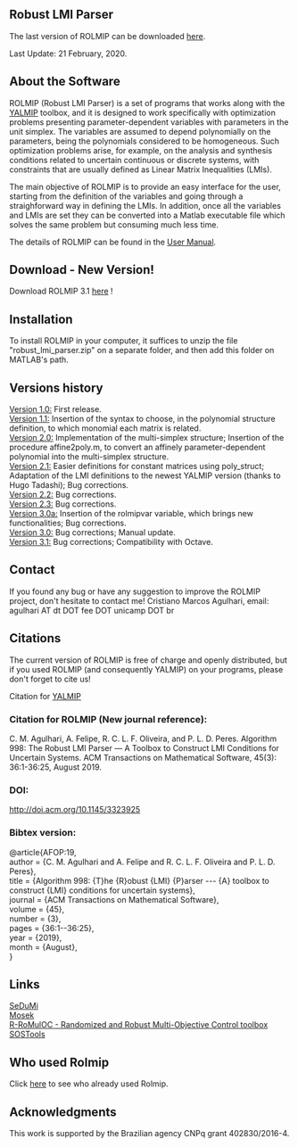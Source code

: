 ## Robust LMI Parser

The last version of ROLMIP can be downloaded [here](https://github.com/rolmip/rolmip.github.io/raw/master/robust_lmi_parser.zip).

Last Update: 21 February, 2020.


## About the Software

ROLMIP (Robust LMI Parser) is a set of programs that works along with the [YALMIP](https://yalmip.github.io) toolbox, and it is designed to work specifically with optimization problems presenting parameter-dependent variables with parameters in the unit simplex. The variables are assumed to depend polynomially on the parameters, being the polynomials considered to be homogeneous. Such optimization problems arise, for example, on the analysis and synthesis conditions related to uncertain continuous or discrete systems, with constraints that are usually defined as Linear Matrix Inequalities (LMIs).

The main objective of ROLMIP is to provide an easy interface for the user, starting from the definition of the variables and going through a straighforward way in defining the LMIs. In addition, once all the variables and LMIs are set they can be converted into a Matlab executable file which solves the same problem but consuming much less time.

The details of ROLMIP can be found in the [User Manual](https://github.com/rolmip/rolmip.github.io/raw/master/manual_rolmip.pdf).

## Download - New Version!

Download ROLMIP 3.1 [here](https://github.com/rolmip/rolmip.github.io/raw/master/robust_lmi_parser.zip) !

## Installation

To install ROLMIP in your computer, it suffices to unzip the file "robust_lmi_parser.zip" on a separate folder, and then add this folder on MATLAB's path.

## Versions history

[Version 1.0:](https://github.com/rolmip/rolmip.github.io/raw/master/robust_lmi_parser_version1_0.zip) First release.<br>
[Version 1.1:](https://github.com/rolmip/rolmip.github.io/raw/master/robust_lmi_parser_version1_1.zip) Insertion of the syntax to choose, in the polynomial structure definition, to which monomial each matrix is related.
<br>
[Version 2.0:](https://github.com/rolmip/rolmip.github.io/raw/master/robust_lmi_parser_version2_0.zip) Implementation of the multi-simplex structure; Insertion of the procedure affine2poly.m, to convert an affinely parameter-dependent polynomial into the multi-simplex structure.
<br>
[Version 2.1:](https://github.com/rolmip/rolmip.github.io/raw/master/robust_lmi_parser_version2_1.zip) Easier definitions for constant matrices using poly_struct; Adaptation of the LMI definitions to the newest YALMIP version (thanks to Hugo Tadashi); Bug corrections.
<br>
[Version 2.2:](https://github.com/rolmip/rolmip.github.io/raw/master/robust_lmi_parser_version2_2.zip) Bug corrections.
<br>
[Version 2.3:](https://github.com/rolmip/rolmip.github.io/raw/master/robust_lmi_parser_version2_3.zip) Bug corrections.
<br>
[Version 3.0a:](https://github.com/rolmip/rolmip.github.io/raw/master/robust_lmi_parser_version3_0a.zip) Insertion of the rolmipvar variable, which brings new functionalities; Bug corrections.
<br>
[Version 3.0:](https://github.com/rolmip/rolmip.github.io/raw/master/robust_lmi_parser.zip) Bug corrections; Manual update.
<br>
[Version 3.1:](https://github.com/rolmip/rolmip.github.io/blob/master/robust_lmi_parser_version_3_1.zip) Bug corrections; Compatibility with Octave.

## Contact

If you found any bug or have any suggestion to improve the ROLMIP project, don't hesitate to contact me! Cristiano Marcos Agulhari, email: agulhari AT dt DOT fee DOT unicamp DOT br

## Citations

The current version of ROLMIP is free of charge and openly distributed, but if you used ROLMIP (and consequently YALMIP) on your programs, please don't forget to cite us!

Citation for [YALMIP](http://users.isy.liu.se/johanl/yalmip/pmwiki.php?n=Main.License)

### Citation for ROLMIP (New journal reference):

C. M. Agulhari, A. Felipe, R. C. L. F. Oliveira, and P. L. D. Peres. Algorithm 998: The Robust LMI Parser — A Toolbox to Construct LMI Conditions for Uncertain Systems. ACM Transactions on Mathematical Software, 45(3): 36:1-36:25, August 2019. 

### DOI:

http://doi.acm.org/10.1145/3323925

### Bibtex version:

@article{AFOP:19,<br>
author = {C. M. Agulhari and A. Felipe and R. C. L. F. Oliveira and P. L. D. Peres},<br>
title = {Algorithm 998: {T}he {R}obust {LMI} {P}arser --- {A} toolbox to construct {LMI} conditions for uncertain systems},<br>
journal = {ACM Transactions on Mathematical Software},<br>
volume = {45},<br>
number = {3},<br>
pages = {36:1--36:25},<br>
year  = {2019},<br>
month = {August},<br>
}

## Links

[SeDuMi](http://sedumi.ie.lehigh.edu/)
<br>
[Mosek](https://www.mosek.com/)
<br>
[R-RoMulOC - Randomized and Robust Multi-Objective Control toolbox](http://homepages.laas.fr/peaucell/software.php#romuloc)
<br>
[SOSTools](http://www.cds.caltech.edu/sostools/)

## Who used Rolmip

Click [here](https://scholar.google.com.br/scholar?cites=4276252120509952426&as_sdt=2005&sciodt=0,5&hl=pt-BR) to see who already used Rolmip.


## Acknowledgments

This work is supported by the Brazilian agency CNPq grant 402830/2016-4.
